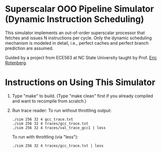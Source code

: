 # Superscalar OOO Pipeline Simulator (Dynamic Instruction Scheduling)

This simulator implements an out-of-order superscalar processor that fetches and issues N instructions per cycle. Only the dynamic scheduling mechanism is modeled in detail, i.e., perfect caches and perfect branch prediction are assumed.

Guided by a project from ECE563 at NC State University taught by Prof. [Eric Rotenberg](https://ece.ncsu.edu/people/ericro/).


# Instructions on Using This Simulator
1. Type "make" to build.  (Type "make clean" first if you already compiled and want to recompile from scratch.)

2. Run trace reader:
   To run without throttling output:
   ```
   ./sim 256 32 4 gcc_trace.txt
   ./sim 256 32 4 traces/gcc_trace.txt
   ./sim 256 32 4 traces/val_trace_gcc1 | less
   ```

   To run with throttling (via "less"):
   ```
   ./sim 256 32 4 traces/gcc_trace.txt | less
   ```
